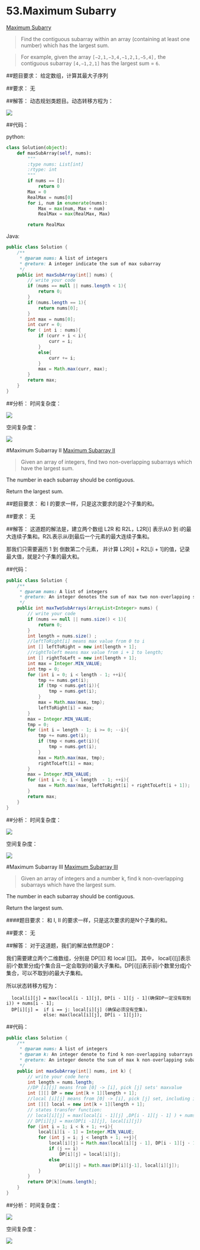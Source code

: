 # 53.Maximum Subarry
[Maximum Subarry](https://leetcode.com/problems/maximum-subarray/)


>Find the contiguous subarray within an array (containing at least one number) which has the largest sum.

>For example, given the array ```[−2,1,−3,4,−1,2,1,−5,4],```
the contiguous subarray ```[4,−1,2,1]``` has the largest sum = ```6```.


##题目要求：
给定数组，计算其最大子序列

##要求：
无

##解答：
动态规划类题目。动态转移方程为：

<img src="http://chart.googleapis.com/chart?cht=tx&chl=\Large F(i) = Max(num(i), F(i- 1) %2Bnum(i))" style = "border:none;">


##代码：

python:
```python
class Solution(object):
    def maxSubArray(self, nums):
        """
        :type nums: List[int]
        :rtype: int
        """
        if nums == []:
            return 0
        Max = 0
        RealMax = nums[0]
        for i, num in enumerate(nums):
            Max = max(num, Max + num)
            RealMax = max(RealMax, Max)

        return RealMax
```

Java:
```Java
public class Solution {
    /**
     * @param nums: A list of integers
     * @return: A integer indicate the sum of max subarray
     */
    public int maxSubArray(int[] nums) {
        // write your code
        if (nums == null || nums.length < 1){
            return 0;
        }
        if (nums.length == 1){
            return nums[0];
        }
        int max = nums[0];
        int curr = 0;
        for ( int i : nums){
            if (curr + i < i){
                curr = i;
            }
            else{
                curr += i;
            }
            max = Math.max(curr, max);
        }
        return max;
    }
}
```
##分析：
时间复杂度：

<img src="http://chart.googleapis.com/chart?cht=tx&amp;chl=\Large O(n) " style="border:none;">

空间复杂度：

<img src="http://chart.googleapis.com/chart?cht=tx&amp;chl=\Large O(1) " style="border:none;">

#Maximum Subarray II
[Maximum Subarray II](http://www.lintcode.com/en/problem/maximum-subarray-ii/)
>Given an array of integers, find two non-overlapping subarrays which have the largest sum.
>
The number in each subarray should be contiguous.
>
Return the largest sum.

##题目要求：
和 I 的要求一样，只是这次要求的是2个子集的和。

##要求：
无

##解答：
这道题的解法是，建立两个数组 L2R 和 R2L，L2R[i] 表示从0 到 i的最大连续子集和。R2L表示从i到最后一个元素的最大连续子集和。

那我们只需要遍历 1 到 倒数第二个元素， 并计算 L2R[i] + R2L[i + 1]的值，记录最大值，就是2个子集的最大和。

##代码：

```Java
public class Solution {
    /**
     * @param nums: A list of integers
     * @return: An integer denotes the sum of max two non-overlapping subarrays
     */
    public int maxTwoSubArrays(ArrayList<Integer> nums) {
        // write your code
        if (nums == null || nums.size() < 1){
            return 0;
        }
        int length = nums.size() ;
        //leftToRight[i] means max value from 0 to i
        int [] leftToRight = new int[length + 1];
        //rightToleft means max value from i + 1 to length;
        int [] rightToLeft = new int[length + 1];
        int max = Integer.MIN_VALUE;
        int tmp = 0;
        for (int i = 0; i < length - 1; ++i){
            tmp += nums.get(i);
            if (tmp < nums.get(i)){
                tmp = nums.get(i);
            }
            max = Math.max(max, tmp);
            leftToRight[i] = max;
        }
        max = Integer.MIN_VALUE;
        tmp = 0;
        for (int i = length - 1; i >= 0; --i){
            tmp += nums.get(i);
            if (tmp < nums.get(i)){
                tmp = nums.get(i);
            }
            max = Math.max(max, tmp);
            rightToLeft[i] = max;
        }
        max = Integer.MIN_VALUE;
        for (int i = 0; i < length  - 1; ++i){
            max = Math.max(max, leftToRight[i] + rightToLeft[i + 1]);
        }
        return max;
    }
}
```
##分析：
时间复杂度：

<img src="http://chart.googleapis.com/chart?cht=tx&amp;chl=\Large O(n) " style="border:none;">

空间复杂度：

<img src="http://chart.googleapis.com/chart?cht=tx&amp;chl=\Large O(n) " style="border:none;">


#Maximum Subarray III
[Maximum Subarray III](http://www.lintcode.com/en/problem/maximum-subarray-iii/)

>Given an array of integers and a number k, find k non-overlapping subarrays which have the largest sum.
>
The number in each subarray should be contiguous.
>
Return the largest sum.

####题目要求：
和 I, II 的要求一样，只是这次要求的是N个子集的和。

##要求：
无

##解答：
对于这道题，我们的解法依然是DP：

我们需要建立两个二维数组，分别是 DP[]\[] 和 local []\[]。 其中， local[i]\[j]表示前i个数里分成j个集合且一定会取到i的最大子集和。DP[i]\[j]表示前i个数里分成j个集合，可以不取到i的最大子集和。

所以状态转移方程为：

```
  local[i][j] = max(local[i - 1][j], DP[i - 1][j - 1](确保DP一定没有取到i)) + nums[i - 1];
  DP[i][j] =  if i == j: local[i][j] (确保必须没有空集)。
              else: max(local[i][j], DP[i - 1][j]);
```

##代码：

```Java
public class Solution {
    /**
     * @param nums: A list of integers
     * @param k: An integer denote to find k non-overlapping subarrays
     * @return: An integer denote the sum of max k non-overlapping subarrays
     */
    public int maxSubArray(int[] nums, int k) {
        // write your code here
        int length = nums.length;
        //DP [i][j] means from [0] -> [i], pick [j] sets' maxvalue
        int [][] DP = new int[k + 1][length + 1];
        //local [i][j] means from [0] -> [i], pick [j] set, including i, maxvalue;
        int [][] local = new int[k + 1][length + 1];
        // states transfer function:
        // local[i][j] = max(local[i - 1][j] ,DP[i - 1][j - 1] ) + nums[i]
        // DP[i][j] = max(DP[i -1][j], local[i][j])
        for (int i = 1; i < k + 1; ++i){
            local[i][i - 1] = Integer.MIN_VALUE;
            for (int j = i; j < length + 1; ++j){
                local[i][j] = Math.max(local[i][j - 1], DP[i - 1][j - 1]) + nums[j - 1];
                if (j == i)
                    DP[i][j] = local[i][j];
                else
                    DP[i][j] = Math.max(DP[i][j-1], local[i][j]);
            }
        }
        return DP[k][nums.length];
    }
}
```

##分析：
时间复杂度：

<img src="http://chart.googleapis.com/chart?cht=tx&amp;chl=\Large O(n^2) " style="border:none;">

空间复杂度：

<img src="http://chart.googleapis.com/chart?cht=tx&amp;chl=\Large O(n^2) " style="border:none;">
